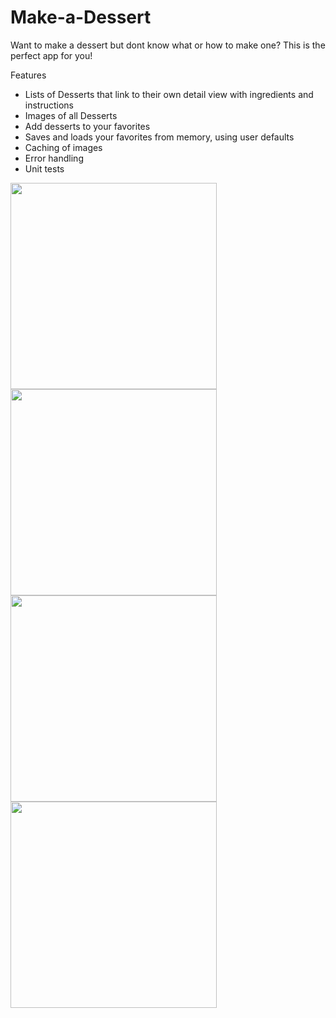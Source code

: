 # Make-a-Dessert
Want to make a dessert but dont know what or how to make one? This is the perfect app for you!

Features
- Lists of Desserts that link to their own detail view with ingredients and instructions
- Images of all Desserts
- Add desserts to your favorites
- Saves and loads your favorites from memory, using user defaults
- Caching of images
- Error handling
- Unit tests

<p>
  <img src="https://github.com/Williampsp1/Make-a-Dessert/assets/43650249/60ede37a-8c89-46bf-89c2-4016503635de" width="330">
  <img src="https://github.com/Williampsp1/Make-a-Dessert/assets/43650249/696a55ad-011e-48a6-8b66-4df41c8315e5" width="330">
  <img src="https://github.com/Williampsp1/Make-a-Dessert/assets/43650249/160291d9-dbd7-4bad-851a-442ac7340e4b" width="330">
  <img src="https://github.com/Williampsp1/Make-a-Dessert/assets/43650249/316e7cf0-30b8-4d9f-b241-9f3f21f466be" width="330">
</p> 
